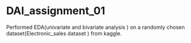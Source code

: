 # DAI_assignment_01
Performed EDA(univariate and bivariate analysis ) on a randomly chosen dataset(Electronic_sales dataset ) from kaggle.
